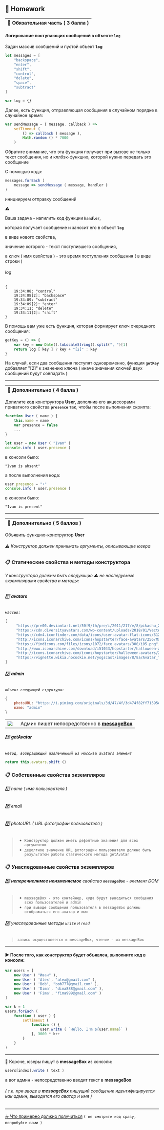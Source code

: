 ## :briefcase: Homework

| :briefcase: Обязательная часть ( 3 балла ) |
|-|

#### Логирование поступающих сообщений в объекте **`log`**

Задан массив сообщений и пустой объект **`log`**:

```javascript
let messages = [
    "backspace",
    "enter",
    "shift",
    "control",
    "delete",
    "space",
    "subtract"
]

var log = {}
```

Далее, есть функция, отправляющая сообщения в случайном порядке в случайное время:

```javascript
var sendMessage = ( message, callback ) => 
    setTimeout (
        () => callback ( message ),
        Math.random () * 7000
    )
```

Обратите внимание, что эта функция получает при вызове не только текст сообщения, но и кллбэк-функцию, которой нужно передать это сообщение

С помощью кода:

```javascript
messages.forEach (
    message => sendMessage ( message, handler )
)
```

инициируем отправку сообщений

:warning:

Ваша задача - напилить код функции **`handler`**, 

которая получает сообщение и заносит его в объект **`log`**

в виде нового свойства, 

значение которого - текст поступившего сообщения, 

а ключ ( имя свойства ) - это время поступления сообщения ( в виде строки )

###### log
```
{
    19:34:08: "control"
    19:34:08[2]: "backspace"
    19:34:09: "subtract"
    19:34:09[2]: "enter"
    19:34:11: "delete"
    19:34:11[2]: "shift"
}
```

В помощь вам уже есть функция, которая формирует ключ очередного сообщения:

```javascript
getKey = () => {
    var key = new Date().toLocaleString().split(", ")[1]
    return log [ key ] ? key + "[2]" : key
}
```

На случай, если два сообщения поступят одновременно, функция **`getKey`** добавляет "[2]" к значению ключа ( иначе значения ключей двух сообщений будут совпадать )

***

| :briefcase: Дополнительно ( 4 балла ) |
|-|

Допилите код конструктора **User**, дополнив его акцессорами приватного свойства **`presence`** так, чтобы после выполнения скрипта:

```javascript
function User ( name ) {
    this.name = name
    var presence = false
    ...
}

let user = new User ( "Ivan" )
console.info ( user.presence )
```

в консоли было:

```
"Ivan is absent"
```

а после выполнения кода:

```javascript
user.presence = "+"
console.info ( user.presence )
```

в консоли было:

```
"Ivan is present"
```

***

| :briefcase: Дополнительно ( 5 баллов ) |
|-|

Объявить функцию-конструктор **User**

###### :warning: Конструктор должен принимать аргументы, описывающие юзера

### :clipboard: Статические свойства и методы конструктора

###### У конструктора должны быть следующие :warning: не наследуемые экземплярами свойства и методы:

###### :one: **avatars** 
_`массив:`_
```javascript
[
     "https://pre00.deviantart.net/50f9/th/pre/i/2011/217/e/8/pikachu_2_by_nostalgiaattack-d45jd3i.png",
     "https://cdn.diversityavatars.com/wp-content/uploads/2018/01/Vector-Smart-Object-5.png",
     "https://cdn4.iconfinder.com/data/icons/user-avatar-flat-icons/512/User_Avatar-31-512.png",
     "http://icons.iconarchive.com/icons/hopstarter/face-avatars/256/Male-Face-L3-icon.png",
     "https://findicons.com/files/icons/1072/face_avatars/300/i05.png",
     "http://www.iconarchive.com/download/i51043/hopstarter/halloween-avatars/Gomez.ico",
     "http://icons.iconarchive.com/icons/hopstarter/halloween-avatars/256/Zombie-2-icon.png",
     "https://vignette.wikia.nocookie.net/yogscast/images/8/8a/Avatar_Turps_2015.jpg"
]
```

###### :two: **admin**

_`объект следующей структуры:`_

```javascript
{
    photoURL: "https://i.pinimg.com/originals/3d/47/4f/3d474f82ff71595e8081f9a120892ae8.gif",
    name: "admin"
}
```
<table>
   <tr>
      <td width="10%">
         <img src="https://i.pinimg.com/originals/3d/47/4f/3d474f82ff71595e8081f9a120892ae8.gif">
      </td>
      <td width="90%">
           Админ пишет непосредственно в <a href="#messageBox"><b>messageBox</b></a>
      </td>
   </tr>
</table>

###### :three: **getAvatar**

_`метод, возвращающий извлеченный из массива avatars элемент`_

```javascript
return this.avatars.shift ()
```

### :clipboard: Собственные свойства экземпляров

###### :one: name ( имя пользователя )
###### :two: email
###### :three: photoURL ( URL фотографии пользователя )

> * `Конструктор должен иметь дефолтные значения для всех аргументов`
> * `дефолтное значение URL фотографии пользователя должно быть результатом работы статического метода getAvatar`

<a name="messageBox"></a>

### :clipboard: Унаследованные свойства экземпляров
###### :five: **неперечислимое неизменяемое** свойство **`messageBox`** - элемент DOM
> *  `messageBox - это контейнер, куда будут выводиться сообщения всех пользователей и admin`
> *  `при выводе сообщения пользователя в messageBox должны отображаться его аватар и имя`
###### :four: унаследованные методы `write` и `read`
> `запись осуществляется в messageBox, чтение - из messageBox`


***

#### :arrow_forward: После того, как конструктор будет объявлен, выполните код в консоли:

```javascript
var users = [
    new User ( "Иван" ),
    new User ( 'Alex', "alex@gmail.com" ),
    new User ( 'Bob', "bob777@gmail.com" ),
    new User ( 'Dima', "dima888@gmail.com" ),
    new User ( 'Fima', "fima999@gmail.com" )
]

var k = 1
users.forEach ( 
    function ( user ) {
        setTimeout ( 
            function () {
                user.write ( `Hello, I'm ${user.name}` )
            }, 3000 * k++
        )
    }
)
```
***
:large_blue_circle: Короче, юзеры пишут в **messageBox** из консоли: 

```javascript
users[index].write ( text )
```
а вот админ - непосредственно вводит текст в **messageBox**

###### ( т.е. при вводе в **messageBox** пишущий сообщение идентифицируется как админ, выводится его аватар и имя )

***

[:coffee: Что примерно должно получиться](https://garevna.github.io/js-samples/#12) `( не смотрите код сразу, попробуйте сами )`